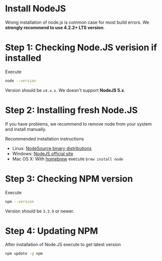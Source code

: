 # Install NodeJS

Wrong installation of node.js is common case for most build errors. We **strongly recommend to use 4.2.2+ LTS version**.

# Step 1: Checking Node.JS verision if installed

Execute 
```bash
node --version
```
Version should be ```v4.x.x```. We doesn't support **NodeJS 5.x**.

# Step 2: Installing fresh Node.JS
If you have problems, we recommend to remove node from your system and install manually.

Recommended installation instructions
* Linux: [NodeSource binary distributions](https://github.com/nodesource/distributions)
* Windows: [NodeJS official site](https://nodejs.org/)
* Mac OS X: With [homebrew](http://brew.sh/) execute ```brew install node```

# Step 3: Checking NPM version
Execute 
```bash
npm --version
```
Version should be ```3.3.9``` or newer.

# Step 4: Updating NPM

After installation of Node.JS execute to get latest version
```bash
npm update -g npm
```

